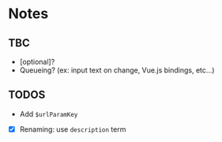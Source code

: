 # Notes

## TBC

- [optional]?
- Queueing? (ex: input text on change, Vue.js bindings, etc…)

## TODOS

- Add `$urlParamKey`
- [x] Renaming: use `description` term
